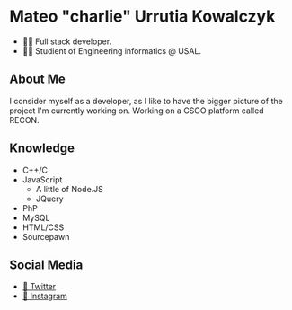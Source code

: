 # Mateo "charlie" Urrutia Kowalczyk
- 🧑‍💻 Full stack developer.
- 🧑‍🎓 Studient of Engineering informatics @ USAL.

## About Me
I consider myself as a developer, as I like to have the bigger picture of the project I'm currently working on.
Working on a CSGO platform called RECON.

## Knowledge
- C++/C
- JavaScript
  - A little of Node.JS
  - JQuery
- PhP
- MySQL
- HTML/CSS
- Sourcepawn

## Social Media
- [🐤 Twitter](https://twitter.com/char2cs)
- [📸 Instagram](https://instagram.com/mateo.urru)
